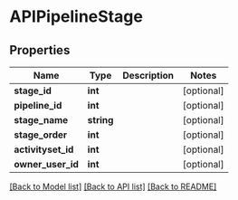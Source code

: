 # APIPipelineStage

## Properties
Name | Type | Description | Notes
------------ | ------------- | ------------- | -------------
**stage_id** | **int** |  | [optional] 
**pipeline_id** | **int** |  | [optional] 
**stage_name** | **string** |  | [optional] 
**stage_order** | **int** |  | [optional] 
**activityset_id** | **int** |  | [optional] 
**owner_user_id** | **int** |  | [optional] 

[[Back to Model list]](../README.md#documentation-for-models) [[Back to API list]](../README.md#documentation-for-api-endpoints) [[Back to README]](../README.md)


